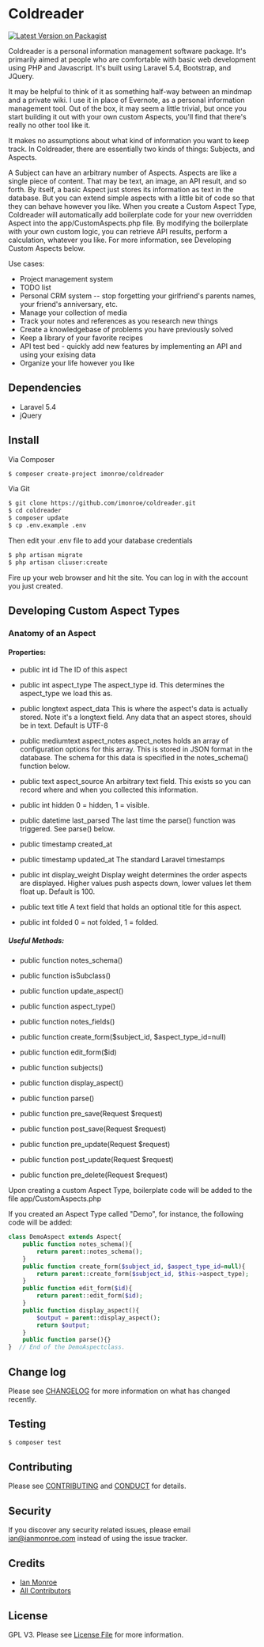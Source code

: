 # Coldreader

[![Latest Version on Packagist][ico-version]][link-packagist]

Coldreader is a personal information management software package. It's primarily aimed at people who are comfortable with basic web development using PHP and Javascript. It's built using Laravel 5.4, Bootstrap, and JQuery.

It may be helpful to think of it as something half-way between an mindmap and a private wiki.  I use it in place of Evernote, as a personal information management tool. Out of the box, it may seem a little trivial, but once you start building it out with your own custom Aspects, you'll find that there's really no other tool like it.

It makes no assumptions about what kind of information you want to keep track.  In Coldreader, there are essentially two kinds of things: Subjects, and Aspects.

A Subject can have an arbitrary number of Aspects.  Aspects are like a single piece of content.  That may be text, an image, an API result, and so forth.  By itself, a basic Aspect just stores its information as text in the database.  But you can extend simple aspects with a little bit of code so that they can behave however you like.  When you create a Custom Aspect Type, Coldreader will automatically add boilerplate code for your new overridden Aspect into the app/CustomAspects.php file.  By modifying the boilerplate with your own custom logic, you can retrieve API results, perform a calculation, whatever you like.  For more information, see Developing Custom Aspects below.


Use cases:

- Project management system
- TODO list
- Personal CRM system -- stop forgetting your girlfriend's parents names, your friend's anniversary, etc.
- Manage your collection of media
- Track your notes and references as you research new things
- Create a knowledgebase of problems you have previously solved
- Keep a library of your favorite recipes
- API test bed - quickly add new features by implementing an API and using your exising data
- Organize your life however you like



## Dependencies
- Laravel 5.4
- jQuery

## Install

Via Composer

``` bash
$ composer create-project imonroe/coldreader
```
Via Git
``` bash
$ git clone https://github.com/imonroe/coldreader.git
$ cd coldreader
$ composer update
$ cp .env.example .env
```
Then edit your .env file to add your database credentials
``` bash
$ php artisan migrate
$ php artisan cliuser:create
```
Fire up your web browser and hit the site.  You can log in with the account you just created.

## Developing Custom Aspect Types

### Anatomy of an Aspect

#### Properties:

- public int id
The ID of this aspect

- public int aspect_type
The aspect_type id.  This determines the aspect_type we load this as.

- public longtext aspect_data
This is where the aspect's data is actually stored.  Note it's a longtext field.  Any data that an aspect stores, should be in text. Default is UTF-8

- public mediumtext aspect_notes
aspect_notes holds an array of configuration options for this array.  This is stored in JSON format in the database. The schema for this data is specified in the notes_schema() function below.

- public text aspect_source
An arbitrary text field.  This exists so you can record where and when you collected this information.

- public int hidden
0 = hidden, 1 = visible.

- public datetime last_parsed
The last time the parse() function was triggered.  See parse() below.

- public timestamp created_at
- public timestamp updated_at
The standard Laravel timestamps

- public int display_weight
Display weight determines the order aspects are displayed. Higher values push aspects down, lower values let them float up.  Default is 100.

- public text title
A text field that holds an optional title for this aspect.

- public int folded
0 = not folded, 1 = folded.

##### Useful Methods:
    
- public function notes_schema()

- public function isSubclass()

- public function update_aspect()

- public function aspect_type()

- public function notes_fields()

- public function create_form($subject_id, $aspect_type_id=null)

- public function edit_form($id)

- public function subjects()

- public function display_aspect()

- public function parse()

- public function pre_save(Request $request)

- public function post_save(Request $request)

- public function pre_update(Request $request)

- public function post_update(Request $request)

- public function pre_delete(Request $request)


Upon creating a custom Aspect Type, boilerplate code will be added to the file app/CustomAspects.php

If you created an Aspect Type called "Demo", for instance, the following code will be added: 

``` php
class DemoAspect extends Aspect{
	public function notes_schema(){
		return parent::notes_schema();
	}
	public function create_form($subject_id, $aspect_type_id=null){
		return parent::create_form($subject_id, $this->aspect_type);
	}
	public function edit_form($id){
		return parent::edit_form($id);
	}
	public function display_aspect(){
		$output = parent::display_aspect();
		return $output;
	}
	public function parse(){}
}  // End of the DemoAspectclass.
```



## Change log

Please see [CHANGELOG](CHANGELOG.md) for more information on what has changed recently.

## Testing

``` bash
$ composer test
```

## Contributing

Please see [CONTRIBUTING](CONTRIBUTING.md) and [CONDUCT](CONDUCT.md) for details.

## Security

If you discover any security related issues, please email ian@ianmonroe.com instead of using the issue tracker.

## Credits

- [Ian Monroe][link-author]
- [All Contributors][link-contributors]

## License

GPL V3. Please see [License File](LICENSE.md) for more information.

[ico-version]: https://img.shields.io/packagist/v/imonroe/crps.svg?style=flat-square
[ico-license]: https://img.shields.io/badge/license-MIT-brightgreen.svg?style=flat-square
[ico-downloads]: https://img.shields.io/packagist/dt/imonroe/crps.svg?style=flat-square

[link-packagist]: https://packagist.org/packages/imonroe/coldreader
[link-author]: https://github.com/imonroe
[link-contributors]: ../../contributors
